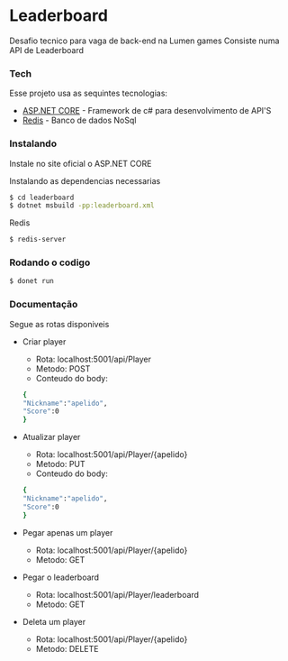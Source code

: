 # Leaderboard 

Desafio tecnico para vaga de back-end na Lumen games
Consiste numa API de Leaderboard 

### Tech

Esse projeto usa as sequintes tecnologias:

* [ASP.NET CORE](https://docs.microsoft.com/pt-br/aspnet/core/?view=aspnetcore-5.0) - Framework de c# para desenvolvimento de API'S
* [Redis](https://redis.io/) - Banco de dados NoSql


### Instalando 

Instale no site oficial o ASP.NET CORE

Instalando as dependencias necessarias

```sh
$ cd leaderboard
$ dotnet msbuild -pp:leaderboard.xml
```

Redis

```sh
$ redis-server
```
### Rodando o codigo

```sh 
$ donet run 
```

### Documentação 

Segue as rotas disponiveis
- Criar player 
    - Rota: localhost:5001/api/Player
    - Metodo: POST
    - Conteudo do body: 
    ``` sh 
    {
	"Nickname":"apelido",
	"Score":0	
    }
    ```
- Atualizar player
   - Rota: localhost:5001/api/Player/{apelido}
    - Metodo: PUT
    - Conteudo do body: 
    ``` sh 
    {
	"Nickname":"apelido",
	"Score":0	
    }
    ```
- Pegar apenas um player
    - Rota: localhost:5001/api/Player/{apelido}
    - Metodo: GET
    
- Pegar o leaderboard
    - Rota: localhost:5001/api/Player/leaderboard
    - Metodo: GET
 - Deleta um player 
    - Rota: localhost:5001/api/Player/{apelido}
    - Metodo: DELETE
 

